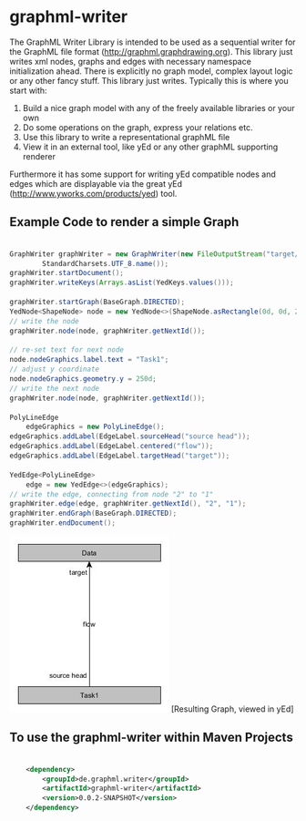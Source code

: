 # graphml-writer
The GraphML Writer Library is intended to be used as a sequential writer for the GraphML file format (http://graphml.graphdrawing.org). 
This library just writes xml nodes, graphs and edges with necessary namespace initialization ahead. 
There is explicitly no graph model, complex layout logic or any other fancy stuff. This library just writes.
Typically this is where you start with: 

1. Build a nice graph model with any of the freely available libraries or your own
2. Do some operations on the graph, express your relations etc.
3. Use this library to write a representational graphML file
4. View it in an external tool, like yEd or any other graphML supporting renderer

Furthermore it has some support for writing yEd compatible nodes and edges which are displayable via the great yEd (http://www.yworks.com/products/yed) tool.
 
## Example Code to render a simple Graph

```java

GraphWriter graphWriter = new GraphWriter(new FileOutputStream("target/simple.graphml"),
		StandardCharsets.UTF_8.name());
graphWriter.startDocument();
graphWriter.writeKeys(Arrays.asList(YedKeys.values()));

graphWriter.startGraph(BaseGraph.DIRECTED);
YedNode<ShapeNode> node = new YedNode<>(ShapeNode.asRectangle(0d, 0d, 250d, 30d, "Data"));
// write the node
graphWriter.node(node, graphWriter.getNextId());

// re-set text for next node
node.nodeGraphics.label.text = "Task1";
// adjust y coordinate
node.nodeGraphics.geometry.y = 250d;
// write the next node
graphWriter.node(node, graphWriter.getNextId());

PolyLineEdge
	edgeGraphics = new PolyLineEdge();
edgeGraphics.addLabel(EdgeLabel.sourceHead("source head"));
edgeGraphics.addLabel(EdgeLabel.centered("flow"));
edgeGraphics.addLabel(EdgeLabel.targetHead("target"));

YedEdge<PolyLineEdge>
	edge = new YedEdge<>(edgeGraphics);
// write the edge, connecting from node "2" to "1"
graphWriter.edge(edge, graphWriter.getNextId(), "2", "1");
graphWriter.endGraph(BaseGraph.DIRECTED);
graphWriter.endDocument();

```

![](https://github.com/bzim/graphml-writer/blob/develop/doc/images/simple.jpg)
[Resulting Graph, viewed in yEd]

## To use the graphml-writer within Maven Projects

```xml

	<dependency>
		<groupId>de.graphml.writer</groupId>
		<artifactId>graphml-writer</artifactId>
		<version>0.0.2-SNAPSHOT</version>
	</dependency>
		
```